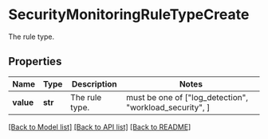 # SecurityMonitoringRuleTypeCreate

The rule type.

## Properties
Name | Type | Description | Notes
------------ | ------------- | ------------- | -------------
**value** | **str** | The rule type. |  must be one of ["log_detection", "workload_security", ]

[[Back to Model list]](README.md#documentation-for-models) [[Back to API list]](README.md#documentation-for-api-endpoints) [[Back to README]](README.md)


